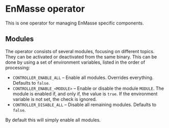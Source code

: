 # EnMasse operator

This is one operator for managing EnMasse specific components.

## Modules

The operator consists of several modules, focusing on different topics. They
can be activated or deactivated from the same binary. This can be done by
using a set of environment variables, listed in the order of processing:

* `CONTROLLER_ENABLE_ALL` – Enable all modules. Overrides everything. Defaults to `false`.
* `CONTROLLER_ENABLE_<MODULE>` – Enable or disable the module `MODULE`. The module is enabled
  if, and only if, the value is `true`. If the environment variable is not set, the check is ignored.
* `CONTROLLER_DISABLE_ALL` – Disable all remaining modules. Defaults to `false`.

By default this will simply enable all modules.
